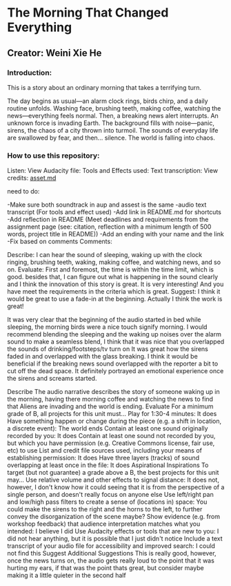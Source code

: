 # The Morning That Changed Everything
## Creator: Weini Xie He
### Introduction:
This is a story about an ordinary morning that takes a terrifying turn.

The day begins as usual—an alarm clock rings, birds chirp, and a daily routine unfolds. Washing face, brushing teeth, making coffee, watching the news—everything feels normal. Then, a breaking news alert interrupts. An unknown force is invading Earth. The background fills with noise—panic, sirens, the chaos of a city thrown into turmoil. The sounds of everyday life are swallowed by fear, and then... silence. The world is falling into chaos.

### How to use this repository:
Listen: 
View Audacity file:
Tools and Effects used:
Text transcription:
View credits: [asset.md](https://github.com/wex59/audio-narrative-2025spring/blob/main/assets.md)


need to do:

-Make sure both soundtrack in aup and assest is the same 
-audio text transcript (For tools and effect used)
-Add link in README.md for shortcuts
-Add reflection in README (Meet deadlines and requirements from the assignment page (see: citation, reflection with a minimum length of 500 words, project title in README))
-Add an ending with your name and the link
-Fix based on comments
Comments:

Describe: I can hear the sound of sleeping, waking up with the clock ringing, brushing teeth, waking, making coffee, and watching news, and so on.
Evaluate: First and foremost, the time is within the time limit, which is good. besides that, I can figure out what is happening in the sound clearly and I think the innovation of this story is great. It is very interesting! And you have meet the requirements in the criteria which is great.
Suggest: I think it would be great to use a fade-in at the beginning. Actually I think the work is great!


It was very clear that the beginning of the audio started in bed while sleeping, the morning birds were a nice touch signify morning. I would recommend blending the sleeping and the waking up noises over the alarm sound to make a seamless blend,
I think that it was nice that you overlapped the sounds of drinking/footsteps/tv turn on
It was great how the sirens faded in and overlapped with the glass breaking. I think it would be beneficial if the breaking news sound overlapped with the reporter a bit to cut off the dead space.
It definitely portrayed an emotional experience once the sirens and screams started.

Describe
The audio narrative describes the story of someone waking up in the morning, having there morning coffee and watching the news to find that Aliens are invading and the world is ending.
Evaluate
For a minimum grade of B, all projects for this unit must…
Play for 1:30-4 minutes: It does
Have something happen or change during the piece (e.g. a shift in location, a discrete event): The world ends
Contain at least one sound originally recorded by you: It does
Contain at least one sound not recorded by you, but which you have permission (e.g. Creative Commons license, fair use, etc) to use
List and credit file sources used, including your means of establishing permission: It does
Have three layers (tracks) of sound overlapping at least once in the file: It does
Aspirational Inspirations
To target (but not guarantee) a grade above a B, the best projects for this unit may…
Use relative volume and other effects to signal distance: It does not, however, I don't know how it could seeing that it is from the perspective of a single person, and doesn't really focus on anyone else
Use left/right pan and low/high pass filters to create a sense of (locations in) space: You could make the sirens to the right and the horns to the left, to further convey the disorganization of the scene maybe?
Show evidence (e.g. from workshop feedback) that audience interpretation matches what you intended: I believe I did
Use Audacity effects or tools that are new to you: I did not hear anything, but it is possible that I just didn't notice
Include a text transcript of your audio file for accessibility and improved search: I could not find this
Suggest
Additional Suggestions
This is really good, however, once the news turns on, the audio gets really loud to the point that it was hurting my ears, if that was the point thats great, but consider maybe making it a little quieter in the second half